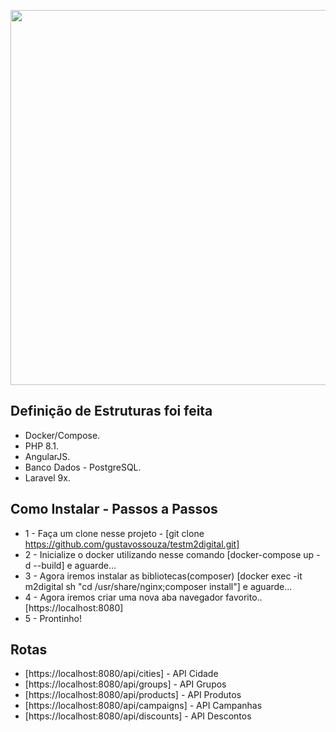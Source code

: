 <p align="center"><a href="https://m2center.com.br/" target="_blank"><img src="https://media-exp1.licdn.com/dms/image/C4D0BAQHWSzDi11zMow/company-logo_200_200/0/1630935747067?e=2147483647&v=beta&t=RijnyeQdeKKDXnNGFvVY6sFTMQ-1dVhMSwz_wLq5pjE" width="600"></a></p>

## Definição de Estruturas foi feita

- Docker/Compose.
- PHP 8.1.
- AngularJS.
- Banco Dados - PostgreSQL.
- Laravel 9x.

## Como Instalar - Passos a Passos

- 1 - Faça um clone nesse projeto - [git clone https://github.com/gustavossouza/testm2digital.git]
- 2 - Inicialize o docker utilizando nesse comando [docker-compose up -d --build] e aguarde...
- 3 - Agora iremos instalar as bibliotecas(composer) [docker exec -it m2digital sh "cd /usr/share/nginx;composer install"] e aguarde...
- 4 - Agora iremos criar uma nova aba navegador favorito.. [https://localhost:8080]
- 5 - Prontinho!

## Rotas

- [https://localhost:8080/api/cities] - API Cidade
- [https://localhost:8080/api/groups] - API Grupos
- [https://localhost:8080/api/products] - API Produtos
- [https://localhost:8080/api/campaigns] - API Campanhas
- [https://localhost:8080/api/discounts] - API Descontos